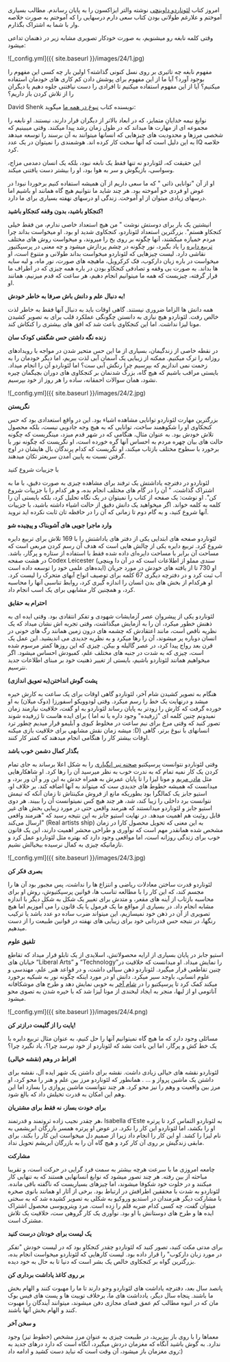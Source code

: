امروز کتاب [لئوناردو داوینچی](https://www.amazon.com/Leonardo-Vinci-Walter-Isaacson/dp/1501139150) نوشته والتر ایزاکسون را به پایان رساندم. مطالب بسیاری آموختم و علارغم طولانی بودن کتاب سعی دارم درسهایی را که آموختم به صورت خلاصه وار با شما به اشتراک بگذارم.

وقتی کلمه نابغه رو میشنویم، به صورت خودکار تصویری مشابه زیر در ذهنمان تداعی میشود:

![_config.yml]({{ site.baseurl }}/images/24/1.jpg)

مفهوم نابغه چه تاثیری بر روی نسل کنونی گذاشته؟ اولین بار چه کسی این مفهوم را بوجود آورد؟ آیا ما از این مفهوم برای پوشش دادن کم کاری های خودمان استفاده میکنیم؟ آیا از این مفهوم استفاده میکنیم تا افرادی را دست نیافتنی جلوه دهیم یا دیگران را از تلاش کردن باز داریم؟

David Shenk نویسنده کتاب [نبوغ در همه ما](https://www.amazon.com/Genius-All-Us-Insights-Genetics/dp/0307387305) میگوید:

نوابغ نیمه خدایانِ متمایز، که در ابعاد بالاتر از دیگران قرار دارند، نیستند. او نابغه را مجموعه ای از مهارت ها میداند که در طول زمان رشد پیدا میکنند. وقتی میبینیم که شخصی مرزها و محدودیت های چیزهایی که انسانها میتوانند به آن برسند را توسعه میدهد به این دلیل است که آنها سخت کار کرده اند. هوشمندی را نمیتوان در یک عدد IQ خلاصه کرد.

این حقیقت که، لئوناردو نه تنها فقط یک نابغه نبود، بلکه یک انسان دمدمی مزاج، وسواسی، بازیگوش و سر به هوا بود، او را بیشتر دست یافتنی میکند.

او از آن "توانایی ذاتی " که ما سعی داریم از آن همیشه استفاده کنیم برخوردا نبود! در عوض او فردی خو آموخته بود. هر چند شاید ما نتوانیم هیچ گاه همانند او باشیم اما درسهای زیادی میتوان از او آموخت. زندگی او درسهای نهفته بسیاری برای ما دارد.

**کنجکاو باشید، بدون وقفه کنجکاو باشید!**

انیشتین یک بار برای دوستش نوشت " من هیچ استعداد خاصی ندارم، من فقط خیلی کنجکاو هستم". بزرگترین استعداد لئوناردو، کنجکاوی شدید او بود. او میخواست بداند چرا مردم خمیازه میکشند، آنها چگونه بر روی یخ را میروند، و میخواست روش های مختلف [تربیع دایره](https://en.wikipedia.org/wiki/Squaring_the_circle) را یاد بگیرد، نور چگونه در چشم پردازش میشود و چه معنی در پرسپکتیور نقاشی دارد. لیست چیزهایی که لئوناردو میخواست بداند طولانی و متنوع است، او میخواست در باره زبان دارکوب، فک کرکرویل، ماهیچه های صورت، نور ماه، و لبه سایه ها بداند. به صورت بی وقفه و تصادفی کنجکاو بودن در باره همه چیزی که در اطراف ما قرار گرفته، چیزیست که همه ما میتوانیم انجام دهیم، هر ساعت که قدم میزنیم، همانند او.

**به دنبال علم و دانش باش صرفا به خاطر خودش!**

همه دانش ها الزاما ضروری نیستند. گاهی اوقات باید به دنبال آنها فقط به خاطر لذت خالص رفت. لئوناردو هیچ نیازی به دانستن چگونگی عملکرد قلب برای به تصویر کشیدن مونا لیزا نداشت. اما این کنجکاوی باعث شد که افق های بیشتری را کنکاش کند. 

**زنده نگه داشتن حس شگفتی کودک سان**

در نقطه خاصی از زندگیمان، بسیاری از ما این حس متحیر شدن در مواجه با رویدادهای روزانه را ترک میکنیم. ممکنه از زیبایی یک آسمان آبی لذت ببریم، اما دیگر خودمان را به زحمت نمی اندازیم که بپرسیم چرا رنگش آبی ست؟ اما لئوناردو آن را انجام میداد. بایستی مراقب باشیم که هیچ گاه، بزرگ شدنمان بر کنجکاوی های دوران بچیگمان چیره نشود، همان سوالات احمقانه، ساده را هر روز از خود بپرسیم.

![_config.yml]({{ site.baseurl }}/images/24/2.jpg)

**نگریستن**

بزرگترین مهارت لئوناردو توانایی مشاهده اشیاء بود. این در واقع استعدادی بود که حس کنجکاوی او را شکوهمند ساخت، توانایی که به هیچ وجه جادویی نیست، بلکه محصول تلاش خودش بود. به عنوان مثال، هنگامی که در شهر قدم میزد، مینگریست که چگونه حالت های بیان چهره مردم به احساس آنها گره خورده است، او نگریست که چگونه نور با برخورد با سطوح مختلف بازتاب میکند، او نگریست که کدام پرندگان بال هایشان در اوج گرفتن نسبت به پایین آمدن سریعتر تکان میدهند.

با جزییات شروع کنید

لئوناردو در دفترچه یاداشتش یک ترفند برای مشاهده چیزی به صورت دقیق، با ما به اشتراک گذاشت، " آن را در گام های مختلف انجام بده، و هر کدام را با جزییات شروع کن". او نوشت: یک صفحه از کتاب را نمیتوان در یک نگاه تحلیل کرد، بلکه بایستی آن را کلمه به کلمه خواند. اگر میخواهید یک دانش دقیق از حالت اشیاء داشته باشید، با جزییات آنها شروع کنید، و به گام دوم تا زمانی که آن را در حافظه تان ثابت نکرده اید نروید. 

**وارد ماجرا جویی های آشوبناک و پیچیده شو**

لئوناردو صفحه های ابتدایی یکی از دفتر های یاداشتش را با 169 تلاش برای تربیع دایره شروع کرد. تربیع دایره یکی از چالش هایی است که هدف آن رسم کردن مربعی است که مساحت آن برابر با مساحت دایره‌ای داده شده  فقط با استفاده از ستاره و پرگار، باشد.  در هشت صفحه  Codex Leicester  (سندی مملو از اطلاعات است که در آن دا وینچی ایده‌های علمی خود را توسعه داده است) او 730 تا از یافته های خودش در مورد جریان آب ثبت کرد و در دفترچه دیگری 67 کلمه برای توصیف انواح آبهای متحرک را لیست کرد. او هرکدام از بخش های بدن انسان را اندازه گیری کرد، روابط تناسبی آنها را محاسبه کرد، و همچنین کار مشابهی برای یک اسب انجام داد.

**احترام به حقایق**

لئوناردو یکی از پیشروان عصر آزمایشات شهودی و تفکر انتقادی بود. وقتی ایده ای به ذهنش خطور میکرد، آن را به آزمایش میگذاشت، وقتی تجربه اش نشان میداد که یک نظریه ناقص است، مانند اعتقادش که چشمه های درون زمین همانند رگ های خونی در انسان دوباره پر میشوند، آن را رها میکرد و به نظریه جدیدی می اندیشید. این عمل یک قرن بعد رواج پیدا کرد، در عصر گالیله و بیکن. چیزی که این روزها کمتر مرسوم شده است، چیزی که به شدت در جنبه های مختلف علم، کمبودش احساس میشود. اگر میخواهیم همانند لئوناردو باشیم، بایستی از تغییر ذهنیت خود بر مبنای اطلاعات جدید نترسیم.

**پشت گوش انداختن(به تعویق اندازی)**

هنگام به تصویر کشیدن شام آخر، لئوناردو گاهی اوقات برای یک ساعت به کارش خیره میشد و درنهایت یک خط را رسم میکرد. وقتی لودوویکو اسفورزا (دوک میلان) به او خورده گرفت که کارش را زودتر به پایان رساند لئوناردو به او گفت، خلاقیت نیازمند زمان برای ایده هاست تا ژرفیده شوند ( نمیدونم چنین کلمه ای "ژرفیده" وجود داره یا نه اما تصور کنید که وقتی مرغ برای نیم ساعت در مخلوط کیوی و آبلیمو قرار میدیم چطور ترد میشه زمان نقش مشابهی برای خلاقیت بازی میکنه :D) انسانهای با نبوغ برتر، گاهی اوقات بیشتر کار را هنگامی انجام میدهند که کمتر کار کنند.

**بگذار کمال دشمن خوب باشد**

وقتی لئوناردو نتوانست پرسپکتیو [صحنه نبر انگیاری](https://en.wikipedia.org/wiki/The_Battle_of_Anghiari_(painting)) را به شکل اعلا برساند به جای تمام کردن یک کار نمیه تمام که به ندرت خوب به نظر میرسید آن را رها کرد. او شاهکارهایی مثل [مادر مریم](https://en.wikipedia.org/wiki/Saint_Anne)  و مونا لیزا را تا پایان عمرش به همراه خدش به این ور و آن ور برد، و میدانست که همیشه خطوط های جدیدی ست که میتواند به آنها اضافه کند. بر خلاف او، استیو جابز یک کمالگرا بود بطوریکه مانع از فروش مکینتاش تا زمان آنکه که تیمش نتوانست برد داخلی را زیبا کند، شد، هر چند هیچ کس نمیتوانست آن را ببیند.
هر دوی استیو جابز و لئوناردو میدانستند که هنرمند واقعی حتی در مورد زیبایی بخش های غیر قابل روئیت هم اهمیت میدهد. در نهایت استیو جابز به این نتیجه رسید که "هنرمند واقعی ارسال می‌کند" (Real artists ship) به این معنی که تحویل محصول کارا در زمان مشخص شده همانقدر مهم است که نوآوری و طراحی محشر اهمیت دارند، این یک قانون خوب برای زندگی روزانه است، اما مواقعی وجود دارد که بهتره مثل لئوناردو عمل کرد و تازمانیکه چیزی به کمال نرسیده بیخیالش نشیم.

![_config.yml]({{ site.baseurl }}/images/24/3.jpg)

**بصری فکر کن**

لئوناردو قدرت ساختن معادلات ریاضی و انتزاع ها را نداشت، پس مجبور بود آن ها را مجسم کند، که این کار را با مطالعه تناسب ها، قوانین پرسپکتیوش، روش او برای محاسبه بازتاب از آینه های مقعر، و متدش برای تغییر یک شکل به شکل دیگر با اندازه مشابه انجام داد. در بسیاری از مواقع ما یک فرمول یا یک قانون را می آموزیم اما هیچ تصویری از آن در ذهن خود نمیسازیم، این میتواند ضرب ساده دو عدد باشد یا ترکیب رنگها، در نتیجه حس قدردانی خود برای زیبایی های نهفته در قوانین طبیعت را از دست میدهیم.

**تلفیق علوم**

استیو جابز در پایان بسیاری از ارایه محصولاتش، اسلایدی از یک تابلو قرار میداد که  تقاطع خیابان های “Liberal Arts” و “Technology”را نمایش میداد. او میدانست که خلاقیت در چنین تقاطعی قرار میگیرد. لئوناردو ذهن سیالی داشت، و در قواعد هنر, علم، مهندسی و علوم انسانی، باوجد سیر میکرد.
دانش او در مورد اینکه چگونه نور به شبکیه برخورد میکند کمک کرد تا پرسپکتیو را در [شام آخر](https://en.wikipedia.org/wiki/The_Last_Supper_(Leonardo_da_Vinci)) به خوبی نمایش دهد و طرح های موشکافانه آناتومی او از لبها، منجر به ایجاد لبخندی از مونا لیزا شد که با خیره شدن به تصوی محو میشود.

![_config.yml]({{ site.baseurl }}/images/24/4.png)

**پایت را از گلیمت درازتر کن!**

مسائلی وجود دارد که ما هیچ گاه نمیتوانیم آنها را حل کنیم، به عنوان مثال تربیع دایره با یک خط کش و پرگار، اما این باعث نشد که لئوناردو از خود نپرسد چرا؟، یاد نگیرد چرا؟

**افراط در وهم (نقشه خیالی)**

لئوناردو نقشه های خیالی زیادی داشت. نقشه برای داشتن یک شهر ایده آل، نقشه برای داشتن یک ماشین پرواز و ... . همانطور که لئوناردو مرز بین علم و هنر را محو کرد، او مرز بین واقعیت و وهم را نیز محو کرد. هر چند نتوانست ماشین پروازی را بسازد اما این وهم این امکان به قدرت تخیلش داد که بالغ شود.

**برای خودت بساز، نه فقط برای مشتریان**

هر چقدر نجیب زاده ثروتمند و قدرتمند، Isabella d'Este به  لئوناردو التماس کرد تا پرتره او را بکشد، اما لئوناردو این کار را نکرد. در عوض او  پرتره همسر بازرگان ابریشمی به نام لیزا را کشد. او این کار را انجام داد زیرا از صمیم دل میخواست این کار را بکند، برای مابقی زندگیش بر روی آن کار کرد و هیچ گاه آن را به بازرگان ابریشم تحویل نداد.

**مشارکت**

چامعه امروزی ما با سرعت هرچه بیشتر به سمت فرد گرایی در حرکت است، و تقریبا مباحثه از بین رفته. هر چند تصور میشود که نوابغ انسانهایی هستند که به تنهایی کار میکنند و در خلوت خود شکوفا میشوند، اما چیزهای بسیاریست که ناگفته باقی مانده. لئوناردو به شدت با محققین اطرافش در ارتباط بود. برخی از آثار او همانند بانوی صخره با مشارکت دیگر هنرمندان در استدیو وروکیو به شکلی به تصویر کشیده شد که به سختی میتوان گفت، چه کسی کدام ضربه قلم را زده است. مرد ویترویوسی محصول اشتراک ایده ها و طرح های دوستانش با او بود. نوآوری یک کار گروهی ست، خلاقیت یک تلاش مشترک است.

**یک لیست برای خودتان درست کنید**

برای مدتی مکث کنید، تصور کنید که لئوناردو چقدر کنجکاو بود که در لیست خودش "تفکر در مورد زبان دارکوب" را قرار داده بود. لیست کارهایی که لئوناردو میخواست انجام بده، بزرگترین گواه بر کنجکاوی خالص یک بشر است که دنیا تا به حال به خود دیده. 

**بر روی کاغذ یاداشت برداری کن**

پانصد سال بعد، دفترچه یاداشت های لئوناردو وجو دارند تا ما را مهبوت کنند و الهام بخش ما باشند. پنجاه سال دیگر، یادداشت های ما، برخلاف توییت ها و پست های فیس بوک مان که در انبوه مطالب کم عمق فضای مجازی دفن میشوند، میتوانند آیندگان را مهبوت کنند و الهام بخش آنها باشند.

**و سخن آخر**

معماها را با روی باز بپزیرید، در طبیعت چیزی به عنوان مرز مشخص (خطوط تیز) وجود ندارد. به گوش باشید آنگاه که مغزمان دردش میگیرد، آنگاه است که دارد درهای جدید به روی مغزمان باز میشود، آن وقت است که نباید دست کشید و ادامه داد:)
